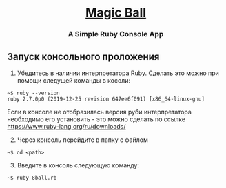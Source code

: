 <h1 align="center"><a href="https://github.com/KugelSchreibe/magic_ball/" target="_blank">Magic Ball</a> 
<h3 align="center">A Simple Ruby Console App</h3>

## Запуск консольного проложения
  1. Убедитесь в наличии интерпретатора Ruby. Сделать это можно при помощи следущей команды в косоли:
  ```
  ~$ ruby --version
  ruby 2.7.0p0 (2019-12-25 revision 647ee6f091) [x86_64-linux-gnu]
  ```
  Если в консоле не отобразилась версия руби интерпретатора необходимо его установить - это можно сделать по ссылке https://www.ruby-lang.org/ru/downloads/
  
  2. Через консоль перейдите в папку с файлом
  ```
  ~$ cd <path>
  ```
  3. Введите в консоль следующую команду:
  ```
  ~$ ruby 8ball.rb
  ```
